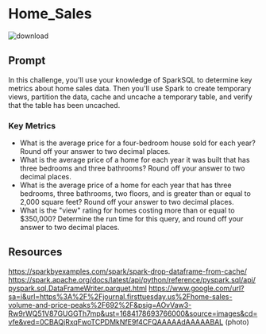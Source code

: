 # Home_Sales

![download](https://github.com/19anguiano/Home_Sales/assets/119361768/69fe2c9d-7ac0-49e8-b027-a593e322587b)

## Prompt
In this challenge, you'll use your knowledge of SparkSQL to determine key metrics about home sales data. Then you'll use Spark to create temporary views, partition the data, cache and uncache a temporary table, and verify that the table has been uncached.

### Key Metrics
  - What is the average price for a four-bedroom house sold for each year? Round off your answer to two decimal places.
  - What is the average price of a home for each year it was built that has three bedrooms and three bathrooms? Round off your answer to two decimal places.
  - What is the average price of a home for each year that has three bedrooms, three bathrooms, two floors, and is greater than or equal to 2,000 square feet? Round off your answer to two decimal places.
  - What is the "view" rating for homes costing more than or equal to $350,000? Determine the run time for this query, and round off your answer to two decimal places.



## Resources 
https://sparkbyexamples.com/spark/spark-drop-dataframe-from-cache/
https://spark.apache.org/docs/latest/api/python/reference/pyspark.sql/api/pyspark.sql.DataFrameWriter.parquet.html
https://www.google.com/url?sa=i&url=https%3A%2F%2Fjournal.firsttuesday.us%2Fhome-sales-volume-and-price-peaks%2F692%2F&psig=AOvVaw3-Rw9rWQ51V87GUGGTh7mp&ust=1684178693766000&source=images&cd=vfe&ved=0CBAQjRxqFwoTCPDMkNfE9f4CFQAAAAAdAAAAABAL (photo)
